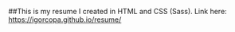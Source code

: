 ##This is my resume I created in HTML and CSS (Sass).
Link here: https://igorcopa.github.io/resume/
